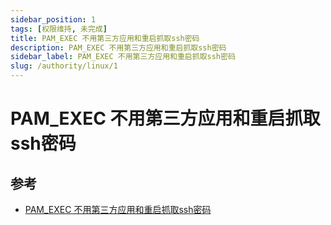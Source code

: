 ```yaml
---
sidebar_position: 1
tags: [权限维持, 未完成]
title: PAM_EXEC 不用第三方应用和重启抓取ssh密码
description: PAM_EXEC 不用第三方应用和重启抓取ssh密码
sidebar_label: PAM_EXEC 不用第三方应用和重启抓取ssh密码
slug: /authority/linux/1
---
```

# PAM_EXEC 不用第三方应用和重启抓取ssh密码


## 参考
- [PAM_EXEC 不用第三方应用和重启抓取ssh密码](https://9bie.org/index.php/archives/1022/)